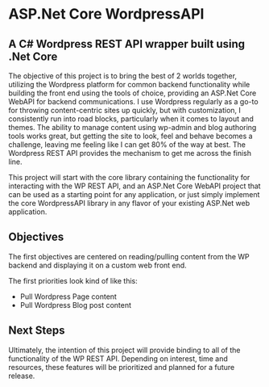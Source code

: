 # ASP.Net Core WordpressAPI
## A C# Wordpress REST API wrapper built using .Net Core

The objective of this project is to bring the best of 2 worlds together, utilizing the Wordpress platform for common backend functionality while building the front end using the tools of choice, providing an ASP.Net Core WebAPI for backend communications. I use Wordpress regularly as a go-to for throwing content-centric sites up quickly, but with customization, I consistently run into road blocks, particularly when it comes to layout and themes. The ability to manage content using wp-admin and blog authoring tools works great, but getting the site to look, feel and behave becomes a challenge, leaving me feeling like I can get 80% of the way at best. The Wordpress REST API provides the mechanism to get me across the finish line. 

This project will start with the core library containing the functionality for interacting with the WP REST API, and an ASP.Net Core WebAPI project that can be used as a starting point for any application, or just simply implement the core WordpressAPI library in any flavor of your existing ASP.Net web application.

## Objectives

The first objectives are centered on reading/pulling content from the WP backend and displaying it on a custom web front end. 

The first priorities look kind of like this:

- Pull Wordpress Page content
- Pull Wordpress Blog post content

## Next Steps

Ultimately, the intention of this project will provide binding to all of the functionality of the WP REST API. Depending on interest, time and resources, these features will be prioritized and planned for a future release. 

